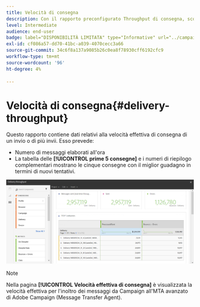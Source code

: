 ```yaml
---
title: Velocità di consegna
description: Con il rapporto preconfigurato Throughput di consegna, scopri il successo della consegna.
level: Intermediate
audience: end-user
badge: label="DISPONIBILITÀ LIMITATA" type="Informative" url="../campaign-standard-migration-home.md" tooltip="Limitato agli utenti Campaign Standard migrati"
exl-id: cf086a57-dd70-41bc-a039-4070cecc3a66
source-git-commit: 34c6f8a137a9085b26c0ea8f78930cff6192cfc9
workflow-type: tm+mt
source-wordcount: '96'
ht-degree: 4%

---
```


# Velocità di consegna{#delivery-throughput}

Questo rapporto contiene dati relativi alla velocità effettiva di consegna di un invio o di più invii. Esso prevede:

* Numero di messaggi elaborati all&#39;ora
* La tabella delle **[!UICONTROL prime 5 consegne]** e i numeri di riepilogo complementari mostrano le cinque consegne con il miglior guadagno in termini di nuovi tentativi.

![](assets/delivery_reports_1.png)

>[!NOTE]
>
>Nella pagina **[!UICONTROL Velocità effettiva di consegna]** è visualizzata la velocità effettiva per l&#39;inoltro dei messaggi da Campaign all&#39;MTA avanzato di Adobe Campaign (Message Transfer Agent).
